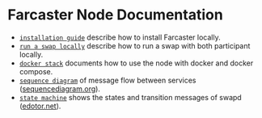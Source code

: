# Farcaster Node Documentation

- [`installation guide`](./install-guide.md) describe how to install Farcaster locally.
- [`run a swap locally`](./local-swap.md) describe how to run a swap with both participant locally.
- [`docker stack`](./docker-stack.md) documents how to use the node with docker and docker compose.
- [`sequence diagram`](./sequencediagram.txt) of message flow between services ([sequencediagram.org](https://sequencediagram.org/)).
- [`state machine`](./swap_state_machine.txt) shows the states and transition messages of swapd ([edotor.net](https://edotor.net/)).
